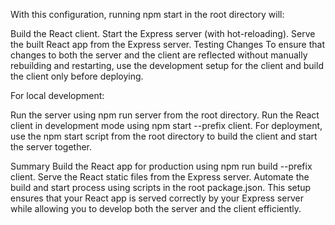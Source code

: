 With this configuration, running npm start in the root directory will:

Build the React client.
Start the Express server (with hot-reloading).
Serve the built React app from the Express server.
Testing Changes
To ensure that changes to both the server and the client are reflected without manually rebuilding and restarting, use the development setup for the client and build the client only before deploying.

For local development:

Run the server using npm run server from the root directory.
Run the React client in development mode using npm start --prefix client.
For deployment, use the npm start script from the root directory to build the client and start the server together.

Summary
Build the React app for production using npm run build --prefix client.
Serve the React static files from the Express server.
Automate the build and start process using scripts in the root package.json.
This setup ensures that your React app is served correctly by your Express server while allowing you to develop both the server and the client efficiently.
